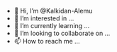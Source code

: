 - 👋 Hi, I’m @Kalkidan-Alemu
- 👀 I’m interested in ...
- 🌱 I’m currently learning ...
- 💞️ I’m looking to collaborate on ...
- 📫 How to reach me ...

<!---
Kalkidan-Alemu/Kalkidan-Alemu is a ✨ special ✨ repository because its `README.md` (this file) appears on your GitHub profile.
You can click the Preview link to take a look at your changes.
--->
